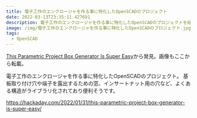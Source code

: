 ```yaml
---
title: 電子工作のエンクロージャを作る事に特化したOpenSCADのプロジェクト
date: 2022-03-13T23:35:11.427691
description: 電子工作のエンクロージャを作る事に特化したOpenSCADのプロジェクトを紹介します。
image: /img/電子工作のエンクロージャを作る事に特化したOpenSCADのプロジェクト.jpg
tags:
  - OpenSCAD
---
```

[This Parametric Project Box Generator Is Super Easy](https://willem.aandewiel.nl/index.php/2022/01/02/yet-another-parametric-projectbox-generator/)から発見。画像もここから転載。

電子工作のエンクロージャを作る事に特化したOpenSCADのプロジェクト。
基板取り付け穴や端子を露出するための窓、インサートナット用の穴など、よくある構造がライブラリ化されており便利そうです。

https://hackaday.com/2022/01/31/this-parametric-project-box-generator-is-super-easy/

